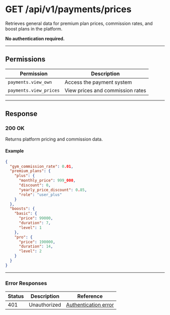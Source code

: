 # GET /api/v1/payments/prices

Retrieves general data for premium plan prices, commission rates, and boost plans in the platform.


**No authentication required.**

---

## Permissions
| Permission           | Description                        |
|----------------------|------------------------------------|
| `payments.view_own`  | Access the payment system          |
| `payments.view_prices`| View prices and commission rates   |

---

## Response

### 200 OK
Returns platform pricing and commission data.

#### Example
```json
{
  "gym_commission_rate": 0.01,
  "premium_plans": {
    "plus": {
      "monthly_price": 999_000,
      "discount": 0,
      "yearly_price_discount": 0.85,
      "role": "user_plus"
    }
  },
  "boosts": {
    "basic": {
      "price": 99000,
      "duration": 7,
      "level": 1
    },
    "pro": {
      "price": 190000,
      "duration": 14,
      "level": 2
    }
  }
}
```

---

### Error Responses
| Status | Description                | Reference                                      |
|--------|----------------------------|------------------------------------------------|
| 401    | Unauthorized               | [Authentication error](../_globals/authentication-errors.md) |
